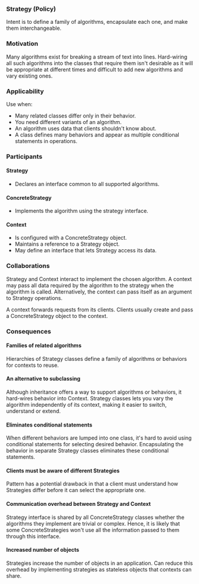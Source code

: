 ### Strategy (Policy)

Intent is to define a family of algorithms, encapsulate each one, and make them interchangeable.

### Motivation

Many algorithms exist for breaking a stream of text into lines. Hard-wiring all such algorithms into the classes that require them isn't desirable as it will be appropriate at different times and difficult to add new algorithms and vary existing ones.

### Applicability

Use when:

- Many related classes differ only in their behavior.
- You need different variants of an algorithm.
- An algorithm uses data that clients shouldn't know about.
- A class defines many behaviors and appear as multiple conditional statements in operations.

### Participants

#### Strategy

- Declares an interface common to all supported algorithms.

#### ConcreteStrategy

- Implements the algorithm using the strategy interface.

#### Context

- Is configured with a ConcreteStrategy object.
- Maintains a reference to a Strategy object.
- May define an interface that lets Strategy access its data.

### Collaborations

Strategy and Context interact to implement the chosen algorithm. A context may pass all data required by the algorithm to the strategy when the algorithm is called. Alternatively, the context can pass itself as an argument to Strategy operations.

A context forwards requests from its clients. Clients usually create and pass a ConcreteStrategy object to the context.

### Consequences

#### Families of related algorithms

Hierarchies of Strategy classes define a family of algorithms or behaviors for contexts to reuse.

#### An alternative to subclassing

Although inheritance offers a way to support algorithms or behaviors, it hard-wires behavior into Context. Strategy classes lets you vary the algorithm independently of its context, making it easier to switch, understand or extend.

#### Eliminates conditional statements

When different behaviors are lumped into one class, it's hard to avoid using conditional statements for selecting desired behavior. Encapsulating the behavior in separate Strategy classes eliminates these conditional statements.

#### Clients must be aware of different Strategies

Pattern has a potential drawback in that a client must understand how Strategies differ before it can select the appropriate one.

#### Communication overhead between Strategy and Context

Strategy interface is shared by all ConcreteStrategy classes whether the algorithms they implement are trivial or complex. Hence, it is likely that some ConcreteStrategies won't use all the information passed to them through this interface.

#### Increased number of objects

Strategies increase the number of objects in an application. Can reduce this overhead by implementing strategies as stateless objects that contexts can share.
